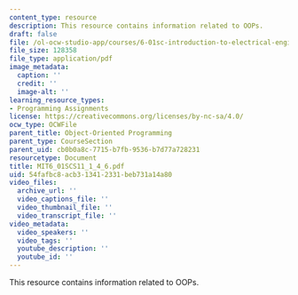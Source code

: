 ```yaml
---
content_type: resource
description: This resource contains information related to OOPs.
draft: false
file: /ol-ocw-studio-app/courses/6-01sc-introduction-to-electrical-engineering-and-computer-science-i-spring-2011/54fafbc8acb313412331beb731a14a80_MIT6_01SCS11_1_4_6.pdf
file_size: 128358
file_type: application/pdf
image_metadata:
  caption: ''
  credit: ''
  image-alt: ''
learning_resource_types:
- Programming Assignments
license: https://creativecommons.org/licenses/by-nc-sa/4.0/
ocw_type: OCWFile
parent_title: Object-Oriented Programming
parent_type: CourseSection
parent_uid: cb0b0a8c-7715-b7fb-9536-b7d77a728231
resourcetype: Document
title: MIT6_01SCS11_1_4_6.pdf
uid: 54fafbc8-acb3-1341-2331-beb731a14a80
video_files:
  archive_url: ''
  video_captions_file: ''
  video_thumbnail_file: ''
  video_transcript_file: ''
video_metadata:
  video_speakers: ''
  video_tags: ''
  youtube_description: ''
  youtube_id: ''
---
```

This resource contains information related to OOPs.